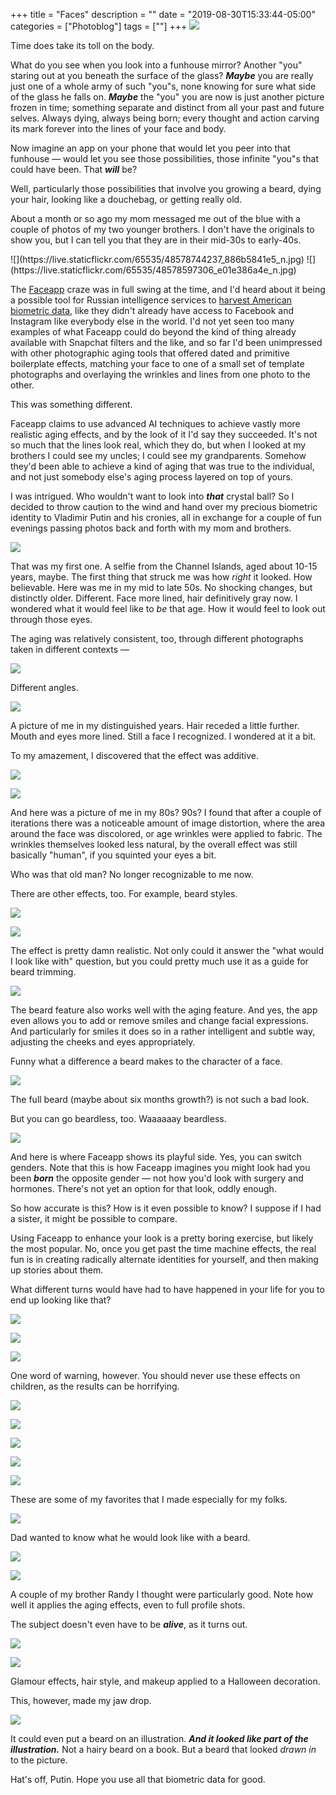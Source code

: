 +++
title = "Faces"
description = ""
date = "2019-08-30T15:33:44-05:00"
categories = ["Photoblog"]
tags = [""]
+++
![](https://live.staticflickr.com/65535/48578600051_4fc9c2cd49_b.jpg)

Time does take its toll on the body. 

What do you see when you look into a funhouse mirror? Another "you" staring out at you beneath the surface of the glass? ***Maybe*** you are really just one of a whole army of such "you"s, none knowing for sure what side of the glass he falls on. ***Maybe*** the "you" you are now is just another picture frozen in time; something separate and distinct from all your past and future selves. Always dying, always being born; every thought and action carving its mark forever into the lines of your face and body.

Now imagine an app on your phone that would let you peer into that funhouse — would let you see those possibilities, those infinite "you"s that could have been. That ***will*** be? 

Well, particularly those possibilities that involve you growing a beard, dying your hair, looking like a douchebag, or getting really old.
<!--more-->

About a month or so ago my mom messaged me out of the blue with a couple of photos of my two younger brothers. I don't have the originals to show you, but I can tell you that they are in their mid-30s to early-40s. 

<span style="align:left">
![](https://live.staticflickr.com/65535/48578744237_886b5841e5_n.jpg)
</span>
<span style="align:right">
![](https://live.staticflickr.com/65535/48578597306_e01e386a4e_n.jpg)
</span>

The [Faceapp](https://www.faceapp.com) craze was in full swing at the time, and I'd heard about it being a possible tool for Russian intelligence services to [harvest American biometric data](https://www.forbes.com/sites/thomasbrewster/2019/07/17/faceapp-is-the-russian-face-aging-app-a-danger-to-your-privacy/#6a7f29122755), like they didn't already have access to Facebook and Instagram like everybody else in the world. I'd not yet seen too many examples of what Faceapp could do beyond the kind of thing already available with Snapchat filters and the like, and so far I'd been unimpressed with other photographic aging tools that offered dated and primitive boilerplate effects, matching your face to one of a small set of template photographs and overlaying the wrinkles and lines from one photo to the other. 

This was something different.

Faceapp claims to use advanced AI techniques to achieve vastly more realistic aging effects, and by the look of it I'd say they succeeded. It's not so much that the lines look real, which they do, but when I looked at my brothers I could see my uncles; I could see my grandparents. Somehow they'd been able to achieve a kind of aging that was true to the individual, and not just somebody else's aging process layered on top of yours.

I was intrigued. Who wouldn't want to look into ***that*** crystal ball? So I decided to throw caution to the wind and hand over my precious biometric identity to Vladimir Putin and his cronies, all in exchange for a couple of fun evenings passing photos back and forth with my mom and brothers. 

![](https://live.staticflickr.com/65535/48578746477_6cd9228836_b.jpg)

That was my first one. A selfie from the Channel Islands, aged about 10-15 years, maybe. The first thing that struck me was how *right* it looked. How believable. Here was me in my mid to late 50s. No shocking changes, but distinctly older. Different. Face more lined, hair definitively gray now. I wondered what it would feel like to *be* that age. How it would feel to look out through those eyes.

The aging was relatively consistent, too, through different photographs taken in different contexts —

![](https://live.staticflickr.com/65535/48578598501_d853296578_b.jpg)

Different angles.

![](https://live.staticflickr.com/65535/48578745902_62a843c833_b.jpg)

A picture of me in my distinguished years. Hair receded a little further. Mouth and eyes more lined. Still a face I recognized. I wondered at it a bit.

To my amazement, I discovered that the effect was additive. 

![](https://live.staticflickr.com/65535/48578600051_4fc9c2cd49_b.jpg)

![](https://live.staticflickr.com/65535/48578599866_ba84244057_b.jpg)

And here was a picture of me in my 80s? 90s? I found that after a couple of iterations there was a noticeable amount of image distortion, where the area around the face was discolored, or age wrinkles were applied to fabric. The wrinkles themselves looked less natural, by the overall effect was still basically "human", if you squinted your eyes a bit.

Who was that old man? No longer recognizable to me now.

There are other effects, too. For example, beard styles.

![](https://live.staticflickr.com/65535/48578746212_34de8e5b88_b.jpg)

![](https://live.staticflickr.com/65535/48578744442_e92f13d62a_b.jpg)

The effect is pretty damn realistic. Not only could it answer the "what would I look like with" question, but you could pretty much use it as a guide for beard trimming.

![](https://live.staticflickr.com/65535/48578599671_380ff0224a_b.jpg)

The beard feature also works well with the aging feature. And yes, the app even allows you to add or remove smiles and change facial expressions. And particularly for smiles it does so in a rather intelligent and subtle way, adjusting the cheeks and eyes appropriately.

Funny what a difference a beard makes to the character of a face.

![](https://live.staticflickr.com/65535/48578745732_9ca4b6dfc8_b.jpg)

The full beard (maybe about six months growth?) is not such a bad look. 

But you can go beardless, too. Waaaaaay beardless.

![](https://live.staticflickr.com/65535/48578599881_7d55ef87f8_b.jpg)

And here is where Faceapp shows its playful side. Yes, you can switch genders. Note that this is how Faceapp imagines you might look had you been ***born*** the opposite gender — not how you'd look with surgery and hormones. There's not yet an option for that look, oddly enough.

So how accurate is this? How is it even possible to know? I suppose if I had a sister, it might be possible to compare. 

Using Faceapp to enhance your look is a pretty boring exercise, but likely the most popular. No, once you get past the time machine effects, the real fun is in creating radically alternate identities for yourself, and then making up stories about them. 

What different turns would have had to have happened in your life for you to end up looking like that?

![](https://live.staticflickr.com/65535/48578599781_1fc8b2c213_b.jpg)

![](https://live.staticflickr.com/65535/48578744387_b510f73e9f_b.jpg)

![](https://live.staticflickr.com/65535/48578743392_0b0500084c_b.jpg)

One word of warning, however. You should never use these effects on children, as the results can be horrifying.

![](https://live.staticflickr.com/65535/48578744647_d4c1f1617d_b.jpg)

![](https://live.staticflickr.com/65535/48578743802_437d25b0e4_b.jpg)

![](https://live.staticflickr.com/65535/48578746862_0868043af7_b.jpg)

![](https://live.staticflickr.com/65535/48578596166_03fc774e30_b.jpg)

![](https://live.staticflickr.com/65535/48578746572_8c8d633413_b.jpg)

These are some of my favorites that I made especially for my folks.

![](https://live.staticflickr.com/65535/48578598961_bf5721ced7_b.jpg)

Dad wanted to know what he would look like with a beard. 

![](https://live.staticflickr.com/65535/48578596746_8374964e19_b.jpg)

![](https://live.staticflickr.com/65535/48578746687_9e20779f0f_b.jpg)

A couple of my brother Randy I thought were particularly good. Note how well it applies the aging effects, even to full profile shots.

The subject doesn't even have to be ***alive***, as it turns out.

![](https://res.cloudinary.com/tobyblog/image/upload/v1563840801/img/4C99CFCA-CDA5-4A83-AE6E-21A9D3115EF2.jpg)

![](https://live.staticflickr.com/65535/48578745307_45a4382a6e_b.jpg)

Glamour effects, hair style, and makeup applied to a Halloween decoration. 

This, however, made my jaw drop.

![](https://live.staticflickr.com/65535/48578596571_c683c680f6_b.jpg)

It could even put a beard on an illustration. ***And it looked like part of the illustration.*** Not a hairy beard on a book. But a beard that looked *drawn in* to the picture. 

Hat's off, Putin. Hope you use all that biometric data for good.